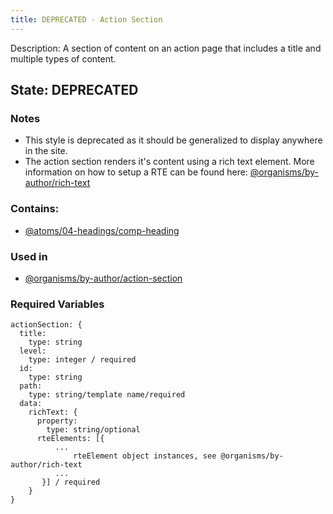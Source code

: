 ```yaml
---
title: DEPRECATED - Action Section
---
```

Description: A section of content on an action page that includes a title and multiple types of content.
## State: DEPRECATED
### Notes
- This style is deprecated as it should be generalized to display anywhere in the site.
- The action section renders it's content using a rich text element. More information on how to setup a RTE can be found here: [@organisms/by-author/rich-text](?p=organisms-rich-text)
### Contains:
- [@atoms/04-headings/comp-heading](?p=atoms-comp-heading)
### Used in
- [@organisms/by-author/action-section](?p=organisms-action-section)
### Required Variables
~~~
actionSection: {
  title:
    type: string
  level:
    type: integer / required
  id:
    type: string
  path:
    type: string/template name/required
  data:
    richText: {
      property: 
        type: string/optional
      rteElements: [{
          ...
              rteElement object instances, see @organisms/by-author/rich-text
          ...
       }] / required    
    }   
}
~~~
